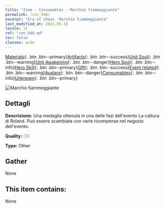 ```yaml
---
title: "Item - Consumables - Marchio fiammeggiante"
permalink: /con_948/
excerpt: "Era of Chaos  Marchio fiammeggiante"
last_modified_at: 2021-05-18
locale: it
ref: "con_948.md"
toc: false
classes: wide
---
```

 [Materials](/ItemsIT/){: .btn .btn--primary}[Artifacts](/ItemsIT/Artifacts/){: .btn .btn--success}[Unit Soul](/ItemsIT/UnitSoul/){: .btn .btn--warning}[Unit Awakening](/ItemsIT/UnitAwakening/){: .btn .btn--danger}[Hero Soul](/ItemsIT/HeroSoul/){: .btn .btn--info}[Hero Skill](/ItemsIT/HeroSkill/){: .btn .btn--primary}[Gift](/ItemsIT/Gift/){: .btn .btn--success}[Event related](/ItemsIT/Events/){: .btn .btn--warning}[Avatars](/ItemsIT/Avatars/){: .btn .btn--danger}[Consumables](/ItemsIT/Consumables/){: .btn .btn--info}[Unknown](/ItemsIT/Unknown/){: .btn .btn--primary}

 ![Marchio fiammeggiante](/images/t/i_40043.png)

## Dettagli
 **Descrizione:** Una medaglia ottenuta in una delle fasi dell'evento La cattura di Roland. Può essere scambiata con varie ricompense nel negozio dell'evento.

 **Quality:** <span style="color: #DA70D6">OK</span>

 **Type:** Other

## Gather

  None

## This item contains:

  None

